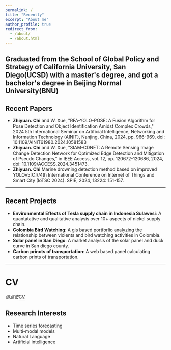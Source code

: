 ```yaml
---
permalink: /
title: "Recently"
excerpt: "About me"
author_profile: true
redirect_from: 
  - /about/
  - /about.html
---
```


Graduated from the School of Global Policy and Strategy of California University, San Diego(UCSD) with a master's degree, and got a bachelor's degree in Beijing Normal University(BNU)
---
## **Recent Papers**
  - **Zhiyuan. Chi** and W. Xue, "RFA-YOLO-POSE: A Fusion Algorithm for Pose Detection and Object Identification Amidst Complex Crowds," 2024 5th International Seminar on Artificial Intelligence, Networking and Information Technology (AINIT), Nanjing, China, 2024, pp. 966-969, doi: 10.1109/AINIT61980.2024.10581583
  - **Zhiyuan. Chi** and W. Xue, "SIAM-CDNET: A Remote Sensing Image Change Detection Network for Optimized Edge Detection and Mitigation of Pseudo Changes," in IEEE Access, vol. 12, pp. 120672-120686, 2024, doi: 10.1109/ACCESS.2024.3451473.
  - **Zhiyuan. Chi** Marine drowning detection method based on improved YOLOv5[C]//4th International Conference on Internet of Things and Smart City (IoTSC 2024). SPIE, 2024, 13224: 151-157.

---
## **Recent Projects**
  - **Environmental Effects of Tesla supply chain in Indonesia Sulawesi**: A quantatative and qualitative analysis over 10+ aspects of nickel supply chain.
  - **Colombia Bird Watching**: A gis based portforlio analyzing the relationship between violents and bird watching activities in Colombia.
  - **Solar panel in San Diego**: A market analysis of the solar panel and duck curve in San diego county.
  - **Carbon princts of transportation**: A web based panel calculating carbon prints of transportation.

---
# CV
*请点击*[CV](https://ZhiyuanChi.github.io/cv/)
## **Research Interests**
  - Time series forecasting
  - Multi-modal models
  - Natural Language
  - Artificial intelligence

